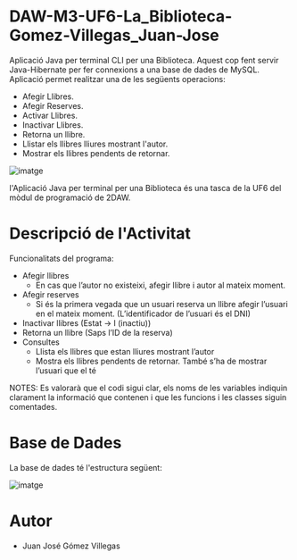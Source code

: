 # DAW-M3-UF6-La_Biblioteca-Gomez-Villegas_Juan-Jose

Aplicació Java per terminal CLI per una Biblioteca. Aquest cop fent servir Java-Hibernate per fer connexions a una base de dades de MySQL. Aplicació permet realitzar una de les següents operacions:

- Afegir Llibres.
- Afegir Reserves.
- Activar Llibres.
- Inactivar Llibres.
- Retorna un llibre.
- Llistar els llibres lliures mostrant l'autor.
- Mostrar els llibres pendents de retornar.

![imatge](https://user-images.githubusercontent.com/83291394/169156845-8d9b1eba-695b-460a-b489-67aaa314220f.png)

l'Aplicació Java per terminal per una Biblioteca és una tasca de la UF6 del mòdul de programació de 2DAW.

# Descripció de l'Activitat

Funcionalitats del programa:

- Afegir llibres
  - En cas que l’autor no existeixi, afegir llibre i autor al mateix moment.
- Afegir reserves
  - Si és la primera vegada que un usuari reserva un llibre afegir l’usuari en el mateix moment. (L’identificador de l’usuari és el DNI)
- Inactivar llibres (Estat → I (inactiu))
- Retorna un llibre (Saps l’ID de la reserva)
- Consultes
  - Llista els llibres que estan lliures mostrant l’autor
  - Mostra els llibres pendents de retornar. També s’ha de mostrar l’usuari que el té

NOTES: Es valorarà que el codi sigui clar, els noms de les variables indiquin clarament la informació que contenen i que les funcions i les classes siguin comentades.

# Base de Dades

La base de dades té l'estructura següent:

![imatge](https://user-images.githubusercontent.com/83291394/169157011-8cf99a33-ea8f-42e7-ae16-06740b9d20b0.png)

# Autor

- Juan José Gómez Villegas

